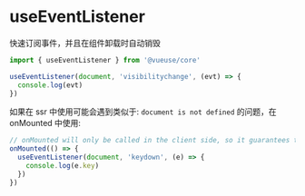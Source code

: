 # useEventListener

快速订阅事件，并且在组件卸载时自动销毁

```js
import { useEventListener } from '@vueuse/core'

useEventListener(document, 'visibilitychange', (evt) => {
  console.log(evt)
})
```

如果在 ssr 中使用可能会遇到类似于: `document is not defined` 的问题，在 onMounted 中使用:

```js
// onMounted will only be called in the client side, so it guarantees the DOM APIs are available.
onMounted(() => {
  useEventListener(document, 'keydown', (e) => {
    console.log(e.key)
  })
})
```